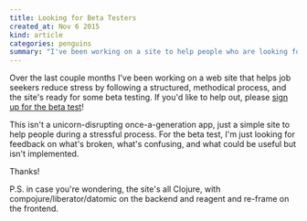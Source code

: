 ```yaml
---
title: Looking for Beta Testers
created_at: Nov 6 2015
kind: article
categories: penguins
summary: "I've been working on a site to help people who are looking for a job, and I'd love some beta testers to work out the kinks and test the idea. Please sign up if you're interested!"
---
```


Over the last couple months I've been working on a web site that helps
job seekers reduce stress by following a structured, methodical
process, and the site's ready for some beta testing. If you'd like to
help out, please
[sign up for the beta test](https://nonrecursive.wufoo.com/forms/job-search-site-beta/)!

This isn't a unicorn-disrupting once-a-generation app, just a simple
site to help people during a stressful process. For the beta test,
I'm just looking for feedback on what's broken, what's confusing, and
what could be useful but isn't implemented.

Thanks!


P.S. in case you're wondering, the site's all Clojure, with
compojure/liberator/datomic on the backend and reagent and re-frame on
the frontend.
